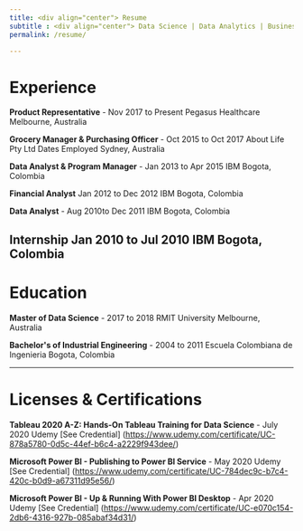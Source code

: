 ```yaml
---
title: <div align="center"> Resume
subtitle : <div align="center"> Data Science | Data Analytics | Business Intelligence
permalink: /resume/

---
```

# Experience
**Product Representative** - Nov 2017 to Present
Pegasus Healthcare
Melbourne, Australia

**Grocery Manager & Purchasing Officer**  - Oct 2015 to Oct 2017
About Life Pty Ltd
Dates Employed
Sydney, Australia

**Data Analyst & Program Manager** - Jan 2013 to Apr 2015
IBM
Bogota, Colombia

**Financial Analyst** Jan 2012 to Dec 2012
IBM
Bogota, Colombia

**Data Analyst** - Aug 2010to Dec 2011
IBM
Bogota, Colombia


**Internship** Jan 2010 to Jul 2010
IBM
Bogota, Colombia
---
# Education
**Master of Data Science** - 2017 to 2018
RMIT University
Melbourne, Australia

**Bachelor's of Industrial Engineering** - 2004 to 2011
Escuela Colombiana de Ingenieria
Bogota, Colombia

---
# Licenses & Certifications
**Tableau 2020 A-Z: Hands-On Tableau Training for Data Science** - July 2020
Udemy
[See Credential] (https://www.udemy.com/certificate/UC-878a5780-0d5c-44ef-b6c4-a2229f943dee/)

**Microsoft Power BI - Publishing to Power BI Service** - May 2020
Udemy
[See Credential] (https://www.udemy.com/certificate/UC-784dec9c-b7c4-420c-b0d9-a67311d95e56/)

**Microsoft Power BI - Up & Running With Power BI Desktop** - Apr 2020
Udemy
[See Credential] (https://www.udemy.com/certificate/UC-e070c154-2db6-4316-927b-085abaf34d31/)
